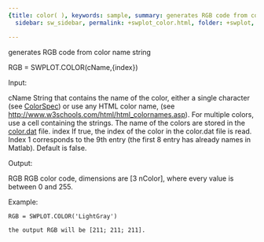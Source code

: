 ```yaml
---
{title: color( ), keywords: sample, summary: generates RGB code from color name string,
  sidebar: sw_sidebar, permalink: +swplot_color.html, folder: +swplot, mathjax: 'true'}

---
```

  generates RGB code from color name string
 
  RGB = SWPLOT.COLOR(cName,{index})
 
  Input:
 
  cName     String that contains the name of the color, either a single
            character (see <a href="matlab: doc ColorSpec">ColorSpec</a>) or use any HTML color name,
            (see http://www.w3schools.com/html/html_colornames.asp).
            For multiple colors, use a cell containing the strings. The
            name of the colors are stored in the <a href="matlab: edit color.dat">color.dat</a> file.
  index     If true, the index of the color in the color.dat file is read.
            Index 1 corresponds to the 9th entry (the first 8 entry has
            already names in Matlab). Default is false.
 
  Output:
 
  RGB       RGB color code, dimensions are [3 nColor], where
            every value is between 0 and 255.
 
  Example:
 
    RGB = SWPLOT.COLOR('LightGray')
 
    the output RGB will be [211; 211; 211].
 
